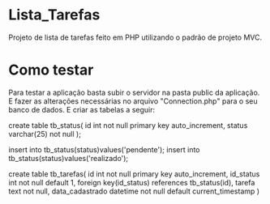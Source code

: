 # Lista_Tarefas
Projeto de lista de tarefas feito em PHP utilizando o padrão de projeto MVC.

# Como testar
Para testar a aplicação basta subir o servidor na pasta public da aplicação. 
E fazer as alterações necessárias no arquivo "Connection.php" para o seu banco de dados. 
E criar as tabelas a seguir:

create table tb_status(
	id int not null primary key auto_increment,
    status varchar(25) not null
);

insert into tb_status(status)values('pendente');
insert into tb_status(status)values('realizado');

create table tb_tarefas(
	id int not null primary key auto_increment,
    id_status int not null default 1,
    foreign key(id_status) references tb_status(id),
	tarefa text not null,
    data_cadastrado datetime not null default current_timestamp
)
